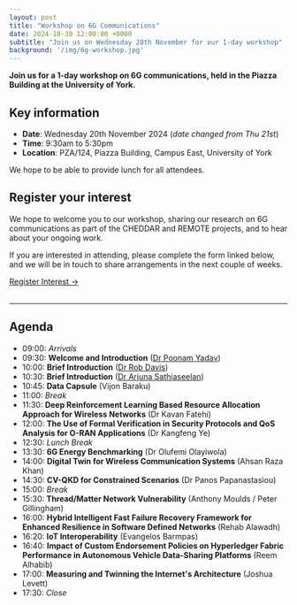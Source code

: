 ```yaml
---
layout: post
title: "Workshop on 6G Communications"
date: 2024-10-30 12:00:00 +0000
subtitle: "Join us on Wednesday 20th November for our 1-day workshop"
background: '/img/6g-workshop.jpg'
---
```


**Join us for a 1-day workshop on 6G communications, held in the Piazza Building at the University of York.**

## Key information

* **Date**: Wednesday 20th November 2024 (*date changed from Thu 21st*)
* **Time**: 9:30am to 5:30pm
* **Location**: PZA/124, Piazza Building, Campus East, University of York

We hope to be able to provide lunch for all attendees.

## Register your interest

We hope to welcome you to our workshop, sharing our research on 6G communications as part of the CHEDDAR and REMOTE projects, and to hear about your ongoing work.

If you are interested in attending, please complete the form linked below, and we will be in touch to share arrangements in the next couple of weeks.

<div class="clearfix">
    <a class="btn btn-primary float-left" href="https://forms.gle/Q7Df6Q1bFtTW7ciP9" target="_blank">Register Interest &rarr;</a>
</div>

<br />

---

## Agenda

* 09:00: *Arrivals*
* 09:30: **Welcome and Introduction** ([Dr Poonam Yadav](https://www.cs.york.ac.uk/people/yadav))
* 10:00: **Brief Introduction** ([Dr Rob Davis](https://www.cs.york.ac.uk/people/robdavis))
* 10:30: **Brief Introduction** ([Dr Arjuna Sathiaseelan](https://www.gci.cam.ac.uk/people/members/dr-arjuna-sathiaseelan))
* 10:45: **Data Capsule** (Vijon Baraku)
* 11:00: *Break*
* 11:30: **Deep Reinforcement Learning Based Resource Allocation Approach for Wireless Networks** (Dr Kavan Fatehi)
* 12:00: **The Use of Formal Verification in Security Protocols and QoS Analysis for O-RAN Applications** (Dr Kangfeng Ye)
* 12:30: *Lunch Break*
* 13:30: **6G Energy Benchmarking** (Dr Olufemi Olayiwola)
* 14:00: **Digital Twin for Wireless Communication Systems** (Ahsan Raza Khan)
* 14:30: **CV-QKD for Constrained Scenarios** (Dr Panos Papanastasiou)
* 15:00: *Break*
* 15:30: **Thread/Matter Network Vulnerability** (Anthony Moulds / Peter Gillingham)
* 16:00: **Hybrid Intelligent Fast Failure Recovery Framework for Enhanced Resilience in Software Defined Networks** (Rehab Alawadh)
* 16:20: **IoT Interoperability** (Evangelos Barmpas)
* 16:40: **Impact of Custom Endorsement Policies on Hyperledger Fabric Performance in Autonomous Vehicle Data-Sharing Platforms** (Reem Alhabib)
* 17:00: **Measuring and Twinning the Internet's Architecture** (Joshua Levett)
* 17:30: *Close*